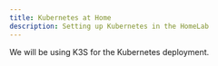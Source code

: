 ```yaml
---
title: Kubernetes at Home
description: Setting up Kubernetes in the HomeLab
---
```


We will be using K3S for the Kubernetes deployment.
